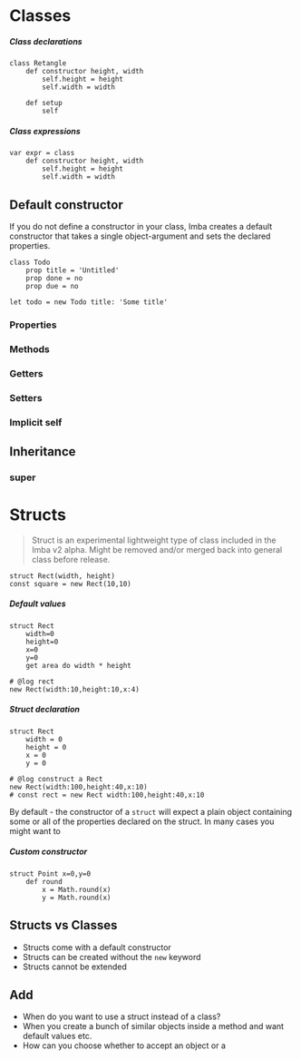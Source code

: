 # Classes

##### Class declarations
```imba
class Retangle
    def constructor height, width
        self.height = height
        self.width = width

    def setup
        self
```

##### Class expressions
```imba
var expr = class
    def constructor height, width
        self.height = height
        self.width = width
```

## Default constructor

If you do not define a constructor in your class, Imba creates a default constructor that takes a single object-argument and sets the declared properties.

```imba
class Todo
    prop title = 'Untitled'
    prop done = no
    prop due = no

let todo = new Todo title: 'Some title'
```

### Properties

### Methods

### Getters

### Setters

### Implicit self

## Inheritance

### super

# Structs

> Struct is an experimental lightweight type of class included in the Imba v2 alpha. Might be removed and/or merged back into general class before release.

```imba
struct Rect(width, height)
const square = new Rect(10,10)
```

##### Default values

```imba
struct Rect
    width=0
    height=0
    x=0
    y=0
    get area do width * height

# @log rect
new Rect(width:10,height:10,x:4)
```

##### Struct declaration
```imba
struct Rect
    width = 0
    height = 0
    x = 0
    y = 0

# @log construct a Rect
new Rect(width:100,height:40,x:10)
# const rect = new Rect width:100,height:40,x:10
```

By default - the constructor of a `struct` will expect a plain object containing some or all of the properties declared on the struct. In many cases you might want to 

##### Custom constructor
```imba
struct Point x=0,y=0
    def round
        x = Math.round(x)
        y = Math.round(x)
```

## Structs vs Classes

- Structs come with a default constructor
- Structs can be created without the `new` keyword
- Structs cannot be extended

## Add

- When do you want to use a struct instead of a class?
- When you create a bunch of similar objects inside a method and want default values etc.
- How can you choose whether to accept an object or a 